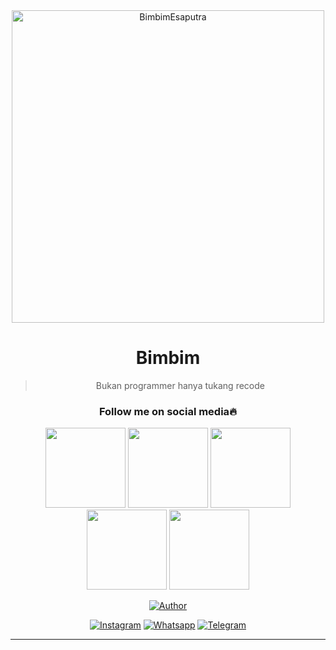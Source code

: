 <div align="center">
<img src="https://i.ibb.co/zNFw8vB/fb3b4184ea00.jpg" alt="BimbimEsaputra" width="500" />

# Bimbim

> Bukan programmer hanya tukang recode
>
>

<h3 align="center">Follow me on social media🔥</h3>
<p align="center">
  <a href="https://t.me/bimbimbee "><img src="https://i.ibb.co/SsKxY2Y/0edc41f3d45d.jpg" height="128" width="128" /></a>
  <a href="https://api.whatsapp.com/send?phone=62895416156376"><img src="https://i.ibb.co/dkg7n95/898306c0eb4d.jpg" height="128" width="128" /></a>
  <a href="https://www.instagram.com/bimbim_esaputra/"><img src="https://i.ibb.co/DzqnMmM/fbe0c781f8c2.jpg" height="128" width="128" /></a>
  <a href="https://www.facebook.com/saputra.bimbim"><img src="https://i.ibb.co/7WPP8hH/2397591784d3.jpg" height="128" width="128" /></a>
  <a href="https://github.com/Bimbim15"><img src="https://i.ibb.co/BPB3vnq/f45bdd5f8081.jpg" height="128" width="128" /></a>
</p>

<p align="center">
  <a href="https://github.com/Bimbim15"><img title="Author" src="https://img.shields.io/badge/Author-Bimbim-purple.svg?style=for-the-badge&logo=github" /></a>
</p>
<p align="center">
<a href="https://www.instagram.com/bimbim_esaputra/"><img title="Instagram" src="https://img.shields.io/badge/Instagram-Bim's-red.svg?style=for-the-badge&logo=instagram"></a>
<a href="https://api.whatsapp.com/send?phone=62895416156376"><img title="Whatsapp" src="https://img.shields.io/badge/Whatsapp-Bim's-green.svg?style=for-the-badge&logo=whatsapp"></a>
<a href="https://t.me/bimbimbee"><img title="Telegram" src="https://img.shields.io/badge/Telegram-Bim's-blue.svg?style=for-the-badge&logo=telegram"></a>
</p>
</div>
 
---


